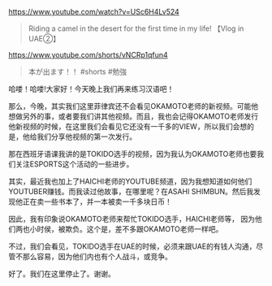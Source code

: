 https://www.youtube.com/watch?v=USc6H4Lv524

> Riding a camel in the desert for the first time in my life! 【Vlog in UAE②】 

https://www.youtube.com/shorts/vNCRp1qfun4

> 本が出ます！！ #shorts #勉強 

哈喽！哈喽!大家好！今天晚上我们再来练习汉语吧！

那么，今晚，其实我们这里菲律宾还不会看见OKAMOTO老师的新视频。可能他想做另外的事，或者要我们讲其他视频。而且，我也会记得OKAMOTO老师发行他新视频的时候，在这里我们会看见它还没有一千多的VIEW，所以我们会想的是，他给我们分享他视频的第一次发行。

那在西班牙语课我讲的是TOKIDO选手的视频，因为我认为OKAMOTO老师也要我们关注ESPORTS这个活动的一些进步。

其实，最近我也加上了HAICHI老师的YOUTUBE频道，因为我想知道如何他们YOUTUBER赚钱。而我读过他故事，在哪里呢？在ASAHI SHIMBUN。然后我发现他正在卖一些书本了，并一本被卖一千多块日币！

因此，我有印象说OKAMOTO老师来帮忙TOKIDO选手，HAICHI老师等， 因为他们两也小时侯，被欺负。这个是，差不多跟OKAMOTO老师一样吧。

不过，我们会看见，TOKIDO选手在UAE的时候，必须来跟UAE的有钱人沟通，尽管不那么容易，因为他们内也有个人战斗，或竞争。

好了。我们在这里停止了。谢谢。

